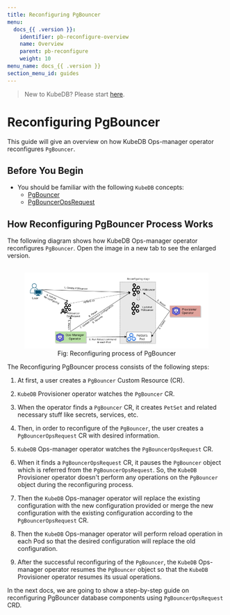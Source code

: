```yaml
---
title: Reconfiguring PgBouncer
menu:
  docs_{{ .version }}:
    identifier: pb-reconfigure-overview
    name: Overview
    parent: pb-reconfigure
    weight: 10
menu_name: docs_{{ .version }}
section_menu_id: guides
---
```


> New to KubeDB? Please start [here](/docs/README.md).

# Reconfiguring PgBouncer

This guide will give an overview on how KubeDB Ops-manager operator reconfigures `PgBouncer`.

## Before You Begin

- You should be familiar with the following `KubeDB` concepts:
  - [PgBouncer](/docs/guides/pgbouncer/concepts/pgbouncer.md)
  - [PgBouncerOpsRequest](/docs/guides/pgbouncer/concepts/opsrequest.md)

## How Reconfiguring PgBouncer Process Works

The following diagram shows how KubeDB Ops-manager operator reconfigures `PgBouncer`. Open the image in a new tab to see the enlarged version.

<figure align="center">
  <img alt="Reconfiguring process of PgBouncer" src="/docs/images/day-2-operation/pgbouncer/reconfiguring.png">
<figcaption align="center">Fig: Reconfiguring process of PgBouncer</figcaption>
</figure>

The Reconfiguring PgBouncer process consists of the following steps:

1. At first, a user creates a `PgBouncer` Custom Resource (CR).

2. `KubeDB` Provisioner  operator watches the `PgBouncer` CR.

3. When the operator finds a `PgBouncer` CR, it creates `PetSet` and related necessary stuff like secrets, services, etc.

4. Then, in order to reconfigure of the `PgBouncer`, the user creates a `PgBouncerOpsRequest` CR with desired information.

5. `KubeDB` Ops-manager operator watches the `PgBouncerOpsRequest` CR.

6. When it finds a `PgBouncerOpsRequest` CR, it pauses the `PgBouncer` object which is referred from the `PgBouncerOpsRequest`. So, the `KubeDB` Provisioner  operator doesn't perform any operations on the `PgBouncer` object during the reconfiguring process.  

7. Then the `KubeDB` Ops-manager operator will replace the existing configuration with the new configuration provided or merge the new configuration with the existing configuration according to the `PgBouncerOpsRequest` CR.

8. Then the `KubeDB` Ops-manager operator will perform reload operation in each Pod so that the desired configuration will replace the old configuration.

9. After the successful reconfiguring of the `PgBouncer`, the `KubeDB` Ops-manager operator resumes the `PgBouncer` object so that the `KubeDB` Provisioner  operator resumes its usual operations.

In the next docs, we are going to show a step-by-step guide on reconfiguring PgBouncer database components using `PgBouncerOpsRequest` CRD.